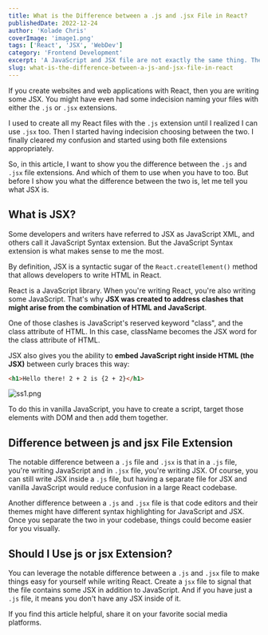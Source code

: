 ```yaml
---
title: What is the Difference between a .js and .jsx File in React?
publishedDate: 2022-12-24
author: 'Kolade Chris'
coverImage: 'image1.png'
tags: ['React', 'JSX', 'WebDev']
category: 'Frontend Development'
excerpt: 'A JavaScript and JSX file are not exactly the same thing. There's one notable difference between them you can learn of in this article.'
slug: what-is-the-difference-between-a-js-and-jsx-file-in-react
---
```


If you create websites and web applications with React, then you are writing some JSX. You might have even had some indecision naming your files with either the `.js` or `.jsx` extensions.

I used to create all my React files with the `.js` extension until I realized I can use `.jsx` too. Then I started having indecision choosing between the two. I finally cleared my confusion and started using both file extensions appropriately.

So, in this article, I want to show you the difference between the `.js` and `.jsx` file extensions. And which of them to use when you have to too. But before I show you what the difference between the two is, let me tell you what JSX is.

## What is JSX?

Some developers and writers have referred to JSX as JavaScript XML, and others call it JavaScript Syntax extension. But the JavaScript Syntax extension is what makes sense to me the most.

By definition, JSX is a syntactic sugar of the `React.createElement()` method that allows developers to write HTML in React.

React is a JavaScript library. When you're writing React, you're also writing some JavaScript. That's why **JSX was created to address clashes that might arise from the combination of HTML and JavaScript**.

One of those clashes is JavaScript's reserved keyword "class", and the class attribute of HTML. In this case, className becomes the JSX word for the class attribute of HTML.

JSX also gives you the ability to **embed JavaScript right inside HTML (the JSX)** between curly braces this way:

```html
<h1>Hello there! 2 + 2 is {2 + 2}</h1>
```

![ss1.png](https://media.graphassets.com/6oCjp49uSpa9lFm271UD)

To do this in vanilla JavaScript, you have to create a script, target those elements with DOM and then add them together.

## Difference between js and jsx File Extension

The notable difference between a `.js` file and `.jsx` is that in a `.js` file, you're writing JavaScript and in `.jsx` file, you're writing JSX. Of course, you can still write JSX inside a `.js` file, but having a separate file for JSX and vanilla JavaScript would reduce confusion in a large React codebase.

Another difference between a `.js` and `.jsx` file is that code editors and their themes might have different syntax highlighting for JavaScript and JSX. Once you separate the two in your codebase, things could become easier for you visually.

## Should I Use js or jsx Extension?

You can leverage the notable difference between a `.js` and `.jsx` file to make things easy for yourself while writing React. Create a `jsx` file to signal that the file contains some JSX in addition to JavaScript. And if you have just a `.js` file, it means you don't have any JSX inside of it.

If you find this article helpful, share it on your favorite social media platforms.
